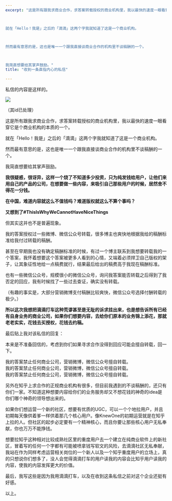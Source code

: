 ```yaml
---
excerpt: "这是所有跟我求商业合作，求答案转载授权的商业机构里，我以最快的速度一眼看穿它是个商业机构的本质的一个。



就在「Hello！我是」之后的「滴滴」这两个字我就知道了这是一个商业机构。



然而最有意思的是，这也是唯一一个跟我直接谈商业合作的机构里不谈稿酬的一个。



我简直想要给其掌声鼓励。"
title: "收到一条直指内心的私信"

---
```




私信的内容是这样的。

![](https://cl.ly/oPir/571be2b29948a73b6b938ea77ba7245f_r)

（其id已处理）

这是所有跟我求商业合作，求答案转载授权的商业机构里，我以最快的速度一眼看穿它是个商业机构的本质的一个。

就在「Hello！我是」之后的「滴滴」这两个字我就知道了这是一个商业机构。

然而最有意思的是，这也是唯一一个跟我直接谈商业合作的机构里不谈稿酬的一个。

我简直想要给其掌声鼓励。

**我很疑惑，很讶异，这样一个烧了不知道多少投资，只为纯发钱给用户，让他们来用自己的产品的公司，在想要做一些内容，来吸引自己那些用户的时候，居然舍不得花一分钱。**

**在中国，难道内容就这么不值钱吗？难道版权就这么不算个事吗？**

**又想到了#ThisIsWhyWeCannotHaveNiceThings**

但其实这并也不是普遍现象。

我的答案授权过一些微博、微信公众号转载，很多博主也爽快地根据我给的稿酬标准给我付过转载的稿酬。

甚至在早期我也没有确定稿酬标准的时候，有过一个博主联系到我想要转载我的一个答案，我怀着想要这个答案被更多人看到的心情，又端着必须捍卫自己版权的架子，让其象征性地给一点稿费就行，结果最后给出的稿费高于我现在稿酬标准。

也有一些微信公众号，规模很小的微信公众号，询问我答案能否转载之后得到了我否定的回应，我有时候找了一些过去查证，确实没有转载。

（有趣的事实是，大部分营销微博支付稿酬比较爽快，微信公众号选择付酬转载的极少。）

**所以这次我想把滴滴打车这种荒谬甚至是无耻的诉求挂出来，也是想告诉所有已经有自身业务的商业公司，如果你们想要内容，去给你们原本的业务锦上添花，那就老老实实，花钱去买授权，花钱去约稿。**

最后贴上我对该私信的回复：

本来是不准备回信的，考虑到你们如果寻求合作没得到回应可能会擅自转载，回一下。

我的答案禁止任何商业公司，营销微博，微信公众号擅自转载。  
我的答案禁止任何商业公司，营销微博，微信公众号擅自转载。  
我的答案禁止任何商业公司，营销微博，微信公众号擅自转载。

另外在知乎上求合作的正规商业机构有很多，但目前我遇到的不谈稿酬的，还只有你们一家。不知道这种想要内容给你们的业务服务却又不想花钱的神奇的idea是你们哪个神奇的领导想出来的。

如果你们想运营一个新的社区，想要有优质的UGC，可以一个个地拉用户，并且初期每天像供着爹一样供着那几个核心用户。像KnewOne的初期运营就是在知乎上拉的人。但社区的起步必定要有一个精神核心，而且你要让那些核心用户无私奉献，你也万万不能挣钱。

想要拉知乎这种相对比较成熟社区里的重度用户去一个建立在纯商业软件上的新社区，冒着写的任何一个字都有可能被喷拿钱写软文的风险，去滴滴社区无私奉献，我站在作为同样考虑运营相关岗位的一个新人以及一个知乎重度用户的立场上，真的只想说你们想多了，没人会觉得滴滴打车的用户读我的内容会比知乎用户读我的内容，使我的内容发挥更大的价值。

最后，我写这些是因为我用滴滴打车，以及在收到这条私信之前对这个企业还挺有好感。

以上。